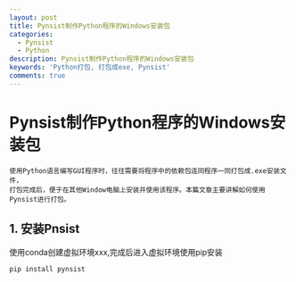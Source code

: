 ```yaml
---
layout: post
title: Pynsist制作Python程序的Windows安装包
categories:
  - Pynsist
  - Python
description: Pynsist制作Python程序的Windows安装包
keywords: 'Python打包, 打包成exe, Pynsist'
comments: true
---
```


# Pynsist制作Python程序的Windows安装包

```
使用Python语言编写GUI程序时，往往需要将程序中的依赖包连同程序一同打包成.exe安装文件，
打包完成后，便于在其他Window电脑上安装并使用该程序。本篇文章主要讲解如何使用Pynsist进行打包。
```

## 1. 安装Pnsist
使用conda创建虚拟环境xxx,完成后进入虚拟环境使用pip安装
```
pip install pynsist
```
> 

